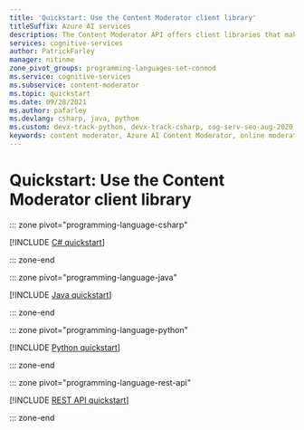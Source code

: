 ```yaml
---
title: 'Quickstart: Use the Content Moderator client library'
titleSuffix: Azure AI services
description: The Content Moderator API offers client libraries that makes it easy to integrate Content Moderator into your applications.
services: cognitive-services
author: PatrickFarley
manager: nitinme
zone_pivot_groups: programming-languages-set-conmod
ms.service: cognitive-services
ms.subservice: content-moderator
ms.topic: quickstart
ms.date: 09/28/2021
ms.author: pafarley
ms.devlang: csharp, java, python
ms.custom: devx-track-python, devx-track-csharp, cog-serv-seo-aug-2020, mode-api, devx-track-dotnet, devx-track-extended-java
keywords: content moderator, Azure AI Content Moderator, online moderator, content filtering software
---
```


# Quickstart: Use the Content Moderator client library

::: zone pivot="programming-language-csharp"

[!INCLUDE [C# quickstart](includes/quickstarts/csharp-sdk.md)]

::: zone-end

::: zone pivot="programming-language-java"

[!INCLUDE [Java quickstart](includes/quickstarts/java-sdk.md)]

::: zone-end

::: zone pivot="programming-language-python"

[!INCLUDE [Python quickstart](includes/quickstarts/python-sdk.md)]

::: zone-end

::: zone pivot="programming-language-rest-api"

[!INCLUDE [REST API quickstart](includes/quickstarts/rest-api.md)]

::: zone-end
